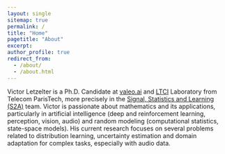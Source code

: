 ```yaml
---
layout: single
sitemap: true
permalink: /
title: "Home"
pagetitle: "About"
excerpt:
author_profile: true
redirect_from: 
  - /about/
  - /about.html
---
```


Victor Letzelter is a Ph.D. Candidate at [valeo.ai](https://www.valeo.com/fr/valeo-ai/) and [LTCI](https://www.telecom-paris.fr/fr/recherche/laboratoires/laboratoire-traitement-et-communication-de-linformation-ltci) Laboratory from Telecom ParisTech, more precisely in the [Signal, Statistics and Learning (S2A)](https://www.telecom-paris.fr/en/research/laboratories/information-processing-and-communication-laboratory-ltci/research-teams/signal-statistics-learning) team. Victor is passionate about mathematics and its applications, particularly in artificial intelligence (deep and reinforcement learning, perception, vision, audio) and random modeling (computational statistics, state-space models). His current research focuses on several problems related to distribution learning, uncertainty estimation and domain adaptation for complex tasks, especially with audio data.